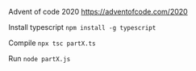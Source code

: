 Advent of code 2020
https://adventofcode.com/2020

Install typescript
`npm install -g typescript`

Compile
`npx tsc partX.ts`

Run
`node partX.js`